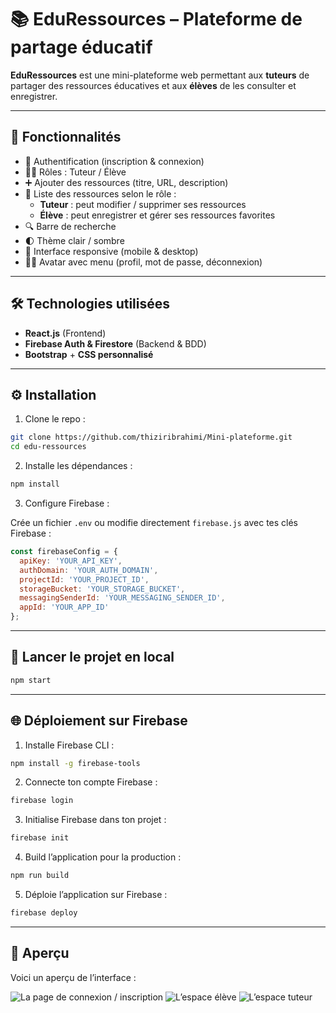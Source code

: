 # 📚 EduRessources – Plateforme de partage éducatif

**EduRessources** est une mini-plateforme web permettant aux **tuteurs** de partager des ressources éducatives et aux **élèves** de les consulter et enregistrer.

---

## 🚀 Fonctionnalités

- 🔐 Authentification (inscription & connexion)
- 👨‍🏫 Rôles : Tuteur / Élève
- ➕ Ajouter des ressources (titre, URL, description)
- 📂 Liste des ressources selon le rôle :
  - **Tuteur** : peut modifier / supprimer ses ressources
  - **Élève** : peut enregistrer et gérer ses ressources favorites
- 🔍 Barre de recherche
- 🌓 Thème clair / sombre
- 📱 Interface responsive (mobile & desktop)
- 🧑‍🎓 Avatar avec menu (profil, mot de passe, déconnexion)

---

## 🛠️ Technologies utilisées

- **React.js** (Frontend)
- **Firebase Auth & Firestore** (Backend & BDD)
- **Bootstrap** + **CSS personnalisé**

---

## ⚙️ Installation

1. Clone le repo :

```bash
git clone https://github.com/thiziribrahimi/Mini-plateforme.git
cd edu-ressources
```

2. Installe les dépendances :

```bash
npm install
```

3. Configure Firebase :

Crée un fichier `.env` ou modifie directement `firebase.js` avec tes clés Firebase :

```js
const firebaseConfig = {
  apiKey: 'YOUR_API_KEY',
  authDomain: 'YOUR_AUTH_DOMAIN',
  projectId: 'YOUR_PROJECT_ID',
  storageBucket: 'YOUR_STORAGE_BUCKET',
  messagingSenderId: 'YOUR_MESSAGING_SENDER_ID',
  appId: 'YOUR_APP_ID'
};
```

---

## 🚀 Lancer le projet en local

```bash
npm start
```

---

## 🌐 Déploiement sur Firebase 

1. Installe Firebase CLI :

```bash
npm install -g firebase-tools
```

2. Connecte ton compte Firebase :

```bash
firebase login
```

3. Initialise Firebase dans ton projet :

```bash
firebase init
```

4. Build l’application pour la production :

```bash
npm run build
```

5. Déploie l’application sur Firebase :

```bash
firebase deploy
```

---
## 📸 Aperçu

Voici un aperçu de l’interface :

![La page de connexion / inscription](![image](https://github.com/user-attachments/assets/e9020843-23d7-403a-b820-82b0f1d27e5d)
)
![L’espace élève](![image](https://github.com/user-attachments/assets/7ab161e1-5d57-48ab-a27d-d19ade165f9a)
)
![L’espace tuteur](![image](https://github.com/user-attachments/assets/bb2b7419-3b8f-4d82-bc25-591543675a03)
)


